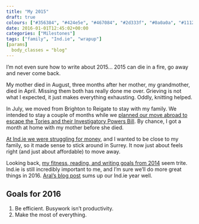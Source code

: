 ```yaml
---
title: "My 2015"
draft: true
colours: ["#356384", "#424e5e", "#467084", "#2d333f", "#0a0a0a", "#111217", "#2d2d2d"]
date: 2016-01-01T12:45:02+00:00
categories: ["Milestones"]
tags: ["family", "Ind.ie", "wrapup"]
[params]
  body_classes = "blog"
---
```


I’m not even sure how to write about 2015… 2015 can die in a fire, go away and never come back.

My mother died in August, three months after her mother, my grandmother, died in April. Missing them both has really done me over. Grieving is not what I expected, it just makes everything exhausting. Oddly, knitting helped.

In July, we moved from Brighton to Reigate to stay with my family. We intended to stay a couple of months while we [planned our move abroad to escape the Tories and their Investigatory Powers Bill](https://ar.al/notes/so-long-and-thanks-for-all-the-fish/). By chance, I got a month at home with my mother before she died.

[At Ind.ie we were struggling for money](https://ind.ie/blog/happy-indie-new-year/), and I wanted to be close to my family, so it made sense to stick around in Surrey. It now just about feels right (and just about affordable) to move away.

Looking back, [my fitness, reading, and writing goals from 2014](/my-2014/) seem trite. Ind.ie is still incredibly important to me, and I’m sure we’ll do more great things in 2016. [Aral’s blog post](https://ind.ie/blog/happy-indie-new-year/) sums up our Ind.ie year well.

## Goals for 2016

1. Be efficient. Busywork isn’t productivity.
2. Make the most of everything.

	
